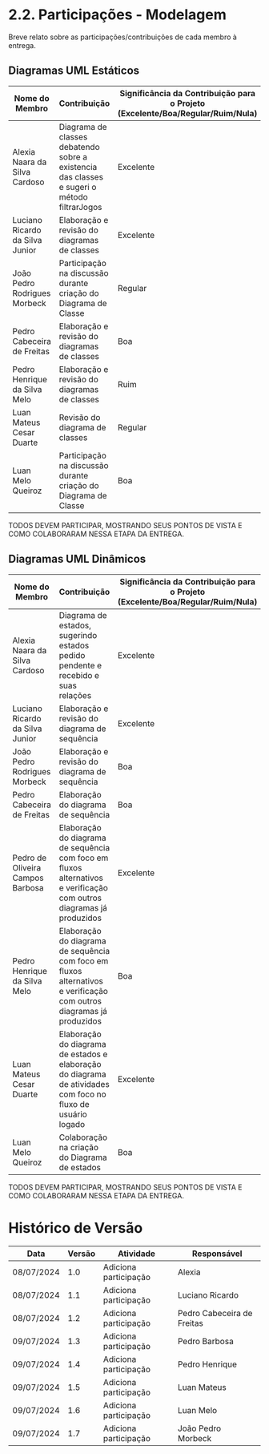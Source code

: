 # 2.2. Participações - Modelagem

Breve relato sobre as participações/contribuições de cada membro à entrega. 

## Diagramas UML Estáticos

| Nome do Membro                          | Contribuição                                        | Significância da Contribuição para o Projeto (Excelente/Boa/Regular/Ruim/Nula) |
| --------------------------------------- | --------------------------------------------------- | ------------------------------------------------------------------------------ |
| Alexia Naara da Silva Cardoso           | Diagrama de classes debatendo sobre a existencia das classes e sugeri o método filtrarJogos  | Excelente |
| Luciano Ricardo da Silva Junior           | Elaboração e revisão do diagramas de classes | Excelente |
| João Pedro Rodrigues Morbeck       | Participação na discussão durante criação do Diagrama de Classe | Regular |
| Pedro Cabeceira de Freitas         | Elaboração e revisão do diagramas de classes | Boa |
| Pedro Henrique da Silva Melo        | Elaboração e revisão do diagramas de classes | Ruim |
| Luan Mateus Cesar Duarte        | Revisão do diagrama de classes | Regular |
| Luan Melo Queiroz       | Participação na discussão durante criação do Diagrama de Classe | Boa |

TODOS DEVEM PARTICIPAR, MOSTRANDO SEUS PONTOS DE VISTA E COMO COLABORARAM NESSA ETAPA DA ENTREGA.

## Diagramas UML Dinâmicos

| Nome do Membro                          | Contribuição                                        | Significância da Contribuição para o Projeto (Excelente/Boa/Regular/Ruim/Nula) |
| --------------------------------------- | --------------------------------------------------- | ------------------------------------------------------------------------------ |
| Alexia Naara da Silva Cardoso           | Diagrama de estados, sugerindo estados pedido pendente e recebido e suas relações | Excelente |
| Luciano Ricardo da Silva Junior           | Elaboração e revisão do diagrama de sequência | Excelente |
| João Pedro Rodrigues Morbeck           | Elaboração e revisão do diagrama de sequência | Boa |
| Pedro Cabeceira de Freitas          | Elaboração do diagrama de sequência | Boa |
| Pedro de Oliveira Campos Barbosa          | Elaboração do diagrama de sequência com foco em fluxos alternativos e verificação com outros diagramas já produzidos | Excelente |
| Pedro Henrique da Silva Melo        | Elaboração do diagrama de sequência com foco em fluxos alternativos e verificação com outros diagramas já produzidos | Boa |
| Luan Mateus Cesar Duarte         | Elaboração do diagrama de estados e elaboração do diagrama de atividades com foco no fluxo de usuário logado | Excelente |
| Luan Melo Queiroz        | Colaboração na criação do Diagrama de estados | Boa |

TODOS DEVEM PARTICIPAR, MOSTRANDO SEUS PONTOS DE VISTA E COMO COLABORARAM NESSA ETAPA DA ENTREGA.

# Histórico de Versão

| Data       | Versão | Atividade              | Responsável                      |
| ---------- | ------ | ---------------------- | -------------------------------- |
| 08/07/2024 | 1.0    | Adiciona participação  | Alexia                           |
| 08/07/2024 | 1.1    | Adiciona participação  | Luciano Ricardo                  |
| 08/07/2024 | 1.2    | Adiciona participação  | Pedro Cabeceira de Freitas       |
| 09/07/2024 | 1.3    | Adiciona participação  | Pedro Barbosa                    |
| 09/07/2024 | 1.4    | Adiciona participação  | Pedro Henrique                   |
| 09/07/2024 | 1.5    | Adiciona participação  | Luan Mateus                  |
| 09/07/2024 | 1.6    | Adiciona participação  | Luan Melo                  |
| 09/07/2024 | 1.7    | Adiciona participação  | João Pedro Morbeck                  |

